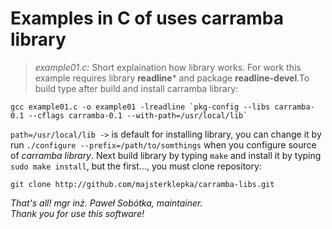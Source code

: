 # Examples in C of uses carramba library

> *example01.c:* Short explaination how library works. For work this example requires library **readline*** and package **readline-devel**.To build type after build and install carramba library:  
```
gcc example01.c -o example01 -lreadline `pkg-config --libs carramba-0.1 --cflags carramba-0.1 --with-path=/usr/local/lib`
```

``path=/usr/local/lib ->`` is default for installing library, you can change it by run ``./configure --prefix=/path/to/somthings`` when you configure source of *carramba library*. Next build library by typing ``make`` and install it by typing ``sudo make install``, but the first..., you must clone repository:  
```
git clone http://github.com/majsterklepka/carramba-libs.git
```

_That's all! *mgr inż. Paweł Sobótka*, maintainer._  
_Thank you for use this software!_



